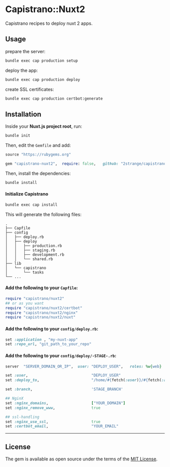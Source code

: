 # Capistrano::Nuxt2

Capistrano recipes to deploy nuxt 2 apps.


## Usage

prepare the server:
```sh
bundle exec cap production setup
```

deploy the app:
```sh
bundle exec cap production deploy
```

create SSL certificates:
```sh
bundle exec cap production certbot:generate
```

## Installation

Inside your **Nuxt.js project root**, run:

```sh
bundle init
```

Then, edit the `Gemfile` and add:

```ruby
source "https://rubygems.org"

gem "capistrano-nuxt2",  require: false,   github: "2strange/capistrano-nuxt2"
```

Then, install the dependencies:

```sh
bundle install
```

#### Initialize Capistrano

```sh
bundle exec cap install
```

This will generate the following files:
```
.
├── Capfile
├── config
│   ├── deploy.rb
│   ├── deploy
│   │   ├── production.rb
│   │   ├── staging.rb
│   │   ├── development.rb
│   │   └── shared.rb
├── lib
│   └── capistrano
│       └── tasks
└── ...
```

#### Add the following to your `Capfile`:

```ruby
require "capistrano/nuxt2"
## or as you want
require "capistrano/nuxt2/certbot"
require "capistrano/nuxt2/nginx"
require "capistrano/nuxt2/nuxt"
```

#### Add the following to your `config/deploy.rb`:

```ruby 
set :application , "my-nuxt-app"
set :repo_url, "git_path_to_your_repo"
```

#### Add the following to your `config/deploy/-STAGE-.rb`:

```ruby
server  "SERVER_DOMAIN_OR_IP",  user: "DEPLOY_USER",   roles: %w{web}

set :user,                            "DEPLOY_USER"
set :deploy_to,                       "/home/#{fetch(:user)}/#{fetch(:application)}-#{fetch(:stage)}"

set :branch,                          'STAGE_BRANCH'

## NginX
set :nginx_domains,                   ["YOUR_DOMAIN"]
set :nginx_remove_www,                true

## ssl-handling
set :nginx_use_ssl,                   true
set :certbot_email,                   "YOUR_EMAIL"

```

---

## License
The gem is available as open source under the terms of the [MIT License](https://opensource.org/licenses/MIT).
